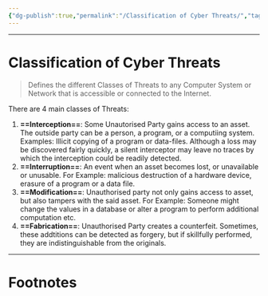 ```yaml
---
{"dg-publish":true,"permalink":"/Classification of Cyber Threats/","tags":["Academics","CyberSec"]}
---
```



---
# Classification of Cyber Threats
> Defines the different Classes of Threats to any Computer System or Network that is accessible or connected to the Internet.

There are 4 main classes of Threats:
1. **==Interception==**: Some Unautorised Party gains access to an asset. The outside party can be a person, a program, or a computiing system. Examples: Illicit copying of a program or data-files. Although a loss may be discovered fairly quickly, a silent interceptor may leave no traces by which the interception could be readily detected.
2. **==Interruption==**: An event when an asset becomes lost, or unavailable or unusable. For Example: malicious destruction of a hardware device, erasure of a program or a data file.
3. **==Modification==**: Unauthorised party not only gains access to asset, but also tampers with the said asset. For Example: Someone might change the values in a database or alter a program to perform additional computation etc.
4. **==Fabrication==**: Unauthorised Party creates a counterfeit. Sometimes, these addtitions can be detected as forgery, but if skillfully performed, they are indistinguishable from the originals.



---
# Footnotes